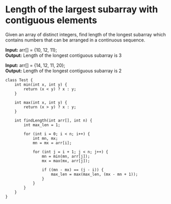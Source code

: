# Length of the largest subarray with contiguous elements

Given an array of distinct integers, find length of the longest subarray which contains numbers that can be arranged in a continuous sequence.

**Input:**  arr[] = {10, 12, 11};  
**Output:** Length of the longest contiguous subarray is 3

**Input:**  arr[] = {14, 12, 11, 20};  
**Output:** Length of the longest contiguous subarray is 2

```
class Test {
    int min(int x, int y) {
        return (x < y) ? x : y;
    }

    int max(int x, int y) {
        return (x > y) ? x : y;
    }

    int findLength(int arr[], int n) {
        int max_len = 1;

        for (int i = 0; i < n; i++) {
            int mn, mx;
            mn = mx = arr[i];

            for (int j = i + 1; j < n; j++) {
                mn = min(mn, arr[j]);
                mx = max(mx, arr[j]);

                if ((mn - mx) == (j - i)) {
                    max_len = max(max_len, (mx - mn + 1));
                }
            }
        }
    }
}
```